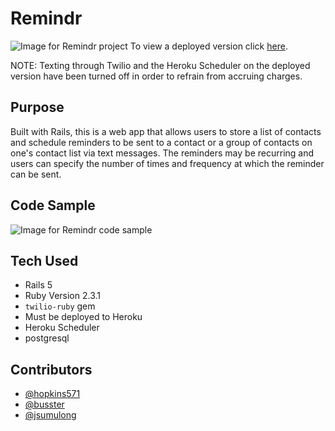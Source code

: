 # Remindr
![Image for Remindr project](http://gdurl.com/apc6)
To view a deployed version click [here](https://vast-reef-98615.herokuapp.com).

NOTE: Texting through Twilio and the Heroku Scheduler on the deployed version have been turned off in order to refrain from accruing charges.

## Purpose
Built with Rails, this is a web app that allows users to store a list of contacts and schedule reminders to be sent to a contact or a group of contacts on one's contact list via text messages. The reminders may be recurring and users can specify the number of times and frequency at which the reminder can be sent.


<!-- ## What I learned -->

## Code Sample
![Image for Remindr code sample](http://gdurl.com/xRTo)

## Tech Used

* Rails 5
* Ruby Version 2.3.1
* `twilio-ruby` gem
* Must be deployed to Heroku
* Heroku Scheduler
* postgresql

## Contributors

* [@hopkins571](https://github.com/hopkins571)
* [@busster](https://github.com/busster)
* [@jsumulong](https://github.com/JSumulong)

